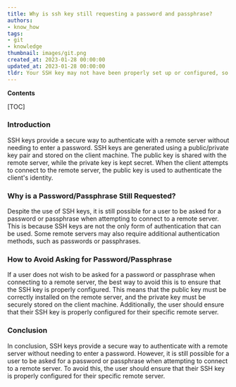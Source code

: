 ```yaml
---
title: Why is ssh key still requesting a password and passphrase?
authors:
- know_how
tags:
- git
- knowledge
thumbnail: images/git.png
created_at: 2023-01-28 00:00:00
updated_at: 2023-01-28 00:00:00
tldr: Your SSH key may not have been properly set up or configured, so it is not being recognized by Git.
---
```


**Contents**

[TOC]

### Introduction
SSH keys provide a secure way to authenticate with a remote server without needing to enter a password. SSH keys are generated using a public/private key pair and stored on the client machine. The public key is shared with the remote server, while the private key is kept secret. When the client attempts to connect to the remote server, the public key is used to authenticate the client's identity.

### Why is a Password/Passphrase Still Requested?
Despite the use of SSH keys, it is still possible for a user to be asked for a password or passphrase when attempting to connect to a remote server. This is because SSH keys are not the only form of authentication that can be used. Some remote servers may also require additional authentication methods, such as passwords or passphrases. 

### How to Avoid Asking for Password/Passphrase
If a user does not wish to be asked for a password or passphrase when connecting to a remote server, the best way to avoid this is to ensure that the SSH key is properly configured. This means that the public key must be correctly installed on the remote server, and the private key must be securely stored on the client machine. Additionally, the user should ensure that their SSH key is properly configured for their specific remote server. 

### Conclusion
In conclusion, SSH keys provide a secure way to authenticate with a remote server without needing to enter a password. However, it is still possible for a user to be asked for a password or passphrase when attempting to connect to a remote server. To avoid this, the user should ensure that their SSH key is properly configured for their specific remote server.
